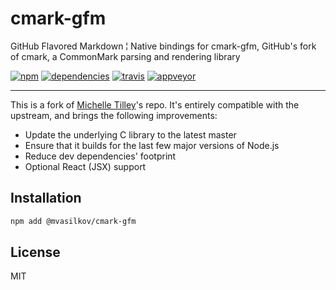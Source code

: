 cmark-gfm
===

GitHub Flavored Markdown ¦ Native bindings for cmark-gfm, GitHub's fork of cmark, a CommonMark parsing and rendering library

[![npm][npm-badge]][npm-url]
[![dependencies][dependencies-badge]][dependencies-url]
[![travis][travis-badge]][travis-url]
[![appveyor][appveyor-badge]][appveyor-url]

---

This is a fork of [Michelle Tilley][BinaryMuse]'s repo. It's entirely compatible with the upstream, and brings the following improvements:

* Update the underlying C library to the latest master
* Ensure that it builds for the last few major versions of Node.js
* Reduce dev dependencies' footprint
* Optional React (JSX) support

Installation
---

```sh
npm add @mvasilkov/cmark-gfm
```

License
---

MIT

[npm-badge]: https://img.shields.io/npm/v/@mvasilkov/cmark-gfm.svg?style=flat
[npm-url]: https://www.npmjs.com/package/@mvasilkov/cmark-gfm
[dependencies-badge]: https://img.shields.io/david/mvasilkov/cmark-gfm?style=flat
[dependencies-url]: https://www.npmjs.com/package/@mvasilkov/cmark-gfm?activeTab=dependencies
[travis-badge]: https://travis-ci.org/mvasilkov/cmark-gfm.svg?branch=%40mvasilkov%2Fcmark-gfm
[travis-url]: https://travis-ci.org/github/mvasilkov/cmark-gfm
[appveyor-badge]: https://ci.appveyor.com/api/projects/status/2w02o0n3vpid13ho/branch/@mvasilkov/cmark-gfm?svg=true
[appveyor-url]: https://ci.appveyor.com/project/mvasilkov/cmark-gfm

[BinaryMuse]: https://github.com/BinaryMuse
